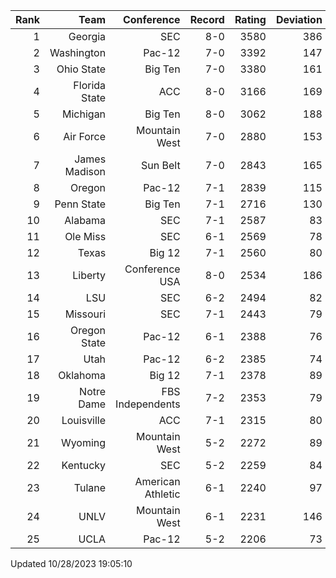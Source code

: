 | Rank  | Team                 | Conference           | Record   | Rating | Deviation |
| ---:  | ---:                 | ---:                 | ---:     | ---:   | ---:      |
| 1     | Georgia              | SEC                  | 8-0      | 3580   | 386       |
| 2     | Washington           | Pac-12               | 7-0      | 3392   | 147       |
| 3     | Ohio State           | Big Ten              | 7-0      | 3380   | 161       |
| 4     | Florida State        | ACC                  | 8-0      | 3166   | 169       |
| 5     | Michigan             | Big Ten              | 8-0      | 3062   | 188       |
| 6     | Air Force            | Mountain West        | 7-0      | 2880   | 153       |
| 7     | James Madison        | Sun Belt             | 7-0      | 2843   | 165       |
| 8     | Oregon               | Pac-12               | 7-1      | 2839   | 115       |
| 9     | Penn State           | Big Ten              | 7-1      | 2716   | 130       |
| 10    | Alabama              | SEC                  | 7-1      | 2587   | 83        |
| 11    | Ole Miss             | SEC                  | 6-1      | 2569   | 78        |
| 12    | Texas                | Big 12               | 7-1      | 2560   | 80        |
| 13    | Liberty              | Conference USA       | 8-0      | 2534   | 186       |
| 14    | LSU                  | SEC                  | 6-2      | 2494   | 82        |
| 15    | Missouri             | SEC                  | 7-1      | 2443   | 79        |
| 16    | Oregon State         | Pac-12               | 6-1      | 2388   | 76        |
| 17    | Utah                 | Pac-12               | 6-2      | 2385   | 74        |
| 18    | Oklahoma             | Big 12               | 7-1      | 2378   | 89        |
| 19    | Notre Dame           | FBS Independents     | 7-2      | 2353   | 79        |
| 20    | Louisville           | ACC                  | 7-1      | 2315   | 80        |
| 21    | Wyoming              | Mountain West        | 5-2      | 2272   | 89        |
| 22    | Kentucky             | SEC                  | 5-2      | 2259   | 84        |
| 23    | Tulane               | American Athletic    | 6-1      | 2240   | 97        |
| 24    | UNLV                 | Mountain West        | 6-1      | 2231   | 146       |
| 25    | UCLA                 | Pac-12               | 5-2      | 2206   | 73        |

Updated 10/28/2023 19:05:10
